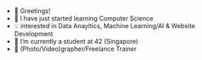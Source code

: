 - 👋 Greetings!
- 👀 I have just started learning Computer Science
- 💡 interested in Data Anayltics, Machine Learning/AI & Website Development
- 🌱 I’m currently a student at 42 (Singapore)
- 💞️ (Photo/Video)grapher/Freelance Trainer

<!---
shfyq6119/shfyq6119 is a ✨ special ✨ repository because its `README.md` (this file) appears on your GitHub profile.
You can click the Preview link to take a look at your changes.
--->
